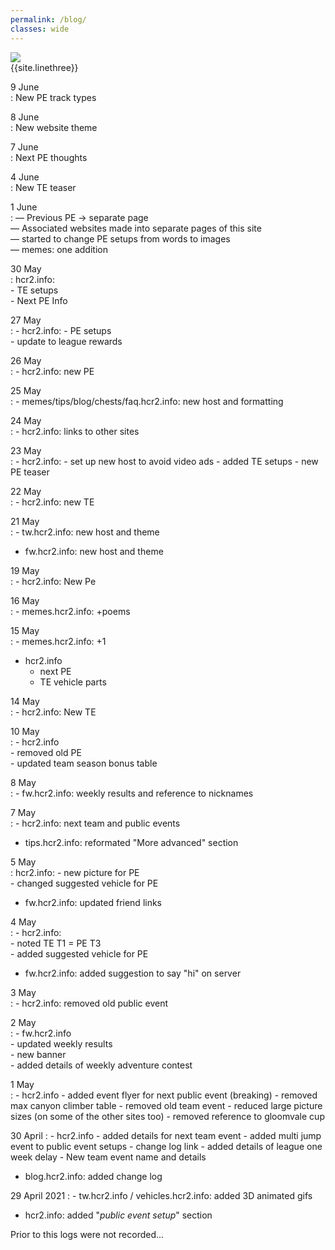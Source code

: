 ```yaml
---
permalink: /blog/
classes: wide
---    
```


![](https://cdn.discordapp.com/attachments/806343355264401478/837569890357346334/image0.png)   
{{site.linethree}}  

9 June  
: New PE track types  

8 June   
: New website theme

7 June   
: Next PE thoughts

4 June     
: New TE teaser 

1 June   
: — Previous PE -> separate page  
— Associated websites made into separate pages of this site   
— started to change PE setups from words to images  
— memes: one addition  

30 May  
: hcr2.info:  
	- TE setups  
	- Next PE Info  
	
27 May  
: - hcr2.info: 
	- PE setups   
	- update to league rewards  
	
26 May    
: - hcr2.info: new PE

25 May  
: - memes/tips/blog/chests/faq.hcr2.info: new host and formatting

24 May  
: - hcr2.info: links to other sites

23 May  
: - hcr2.info: 
	- set up new host to avoid video ads 
	- added TE setups 
	- new PE teaser

22 May  
: - hcr2.info: new TE

21 May  
: - tw.hcr2.info: new host and theme
- fw.hcr2.info: new host and theme

19 May  
: - hcr2.info: New Pe

16 May  
: - memes.hcr2.info: +poems

15 May  
: - memes.hcr2.info: +1
- hcr2.info
	- next PE
	- TE vehicle parts

14 May  
: - hcr2.info: New TE

10 May  
: - hcr2.info  
	- removed old PE  
	- updated team season bonus table  

8 May  
: - fw.hcr2.info: weekly results and reference to nicknames

7 May  
: - hcr2.info: next team and public events  
- tips.hcr2.info: reformated "More advanced" section

5 May  
: hcr2.info: 
	- new picture for PE  
	- changed suggested vehicle for PE  
- fw.hcr2.info: updated friend links

4 May   
: - hcr2.info:   
 	- noted TE T1 = PE T3  
	- added suggested vehicle for PE  
- fw.hcr2.info: added suggestion to say "hi" on server  

3 May   
: - hcr2.info: removed old public event

2 May   
: - fw.hcr2.info  
	- updated weekly results  
	- new banner  
	- added details of weekly adventure contest

1 May   
: - hcr2.info
	- added event flyer for next public event (breaking)
	- removed max canyon climber table
	- removed old team event
	- reduced large picture sizes (on some of the other sites too)
	- removed reference to gloomvale cup

30 April 
: - hcr2.info
	- added details for next team event
 	- added multi jump event to public event setups
	- change log link
	- added details of league one week delay
	- New team event name and details
- blog.hcr2.info: added change log

29 April 2021
: - tw.hcr2.info / vehicles.hcr2.info: added 3D animated gifs
- hcr2.info: added "*public event setup*" section

<a name="bottom"> </a>
Prior to this logs were not recorded...
